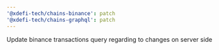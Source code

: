 ```yaml
---
'@xdefi-tech/chains-binance': patch
'@xdefi-tech/chains-graphql': patch
---
```


Update binance transactions query regarding to changes on server side
